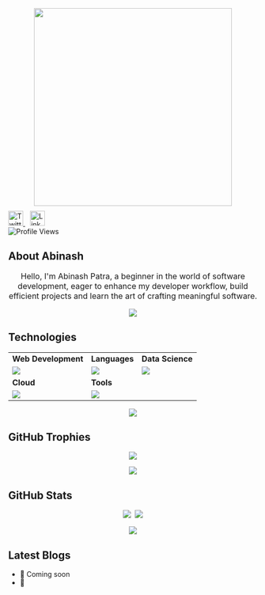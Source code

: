 <div style="text-align: center;">
  <img width="400" src="https://readme-typing-svg.herokuapp.com?font=JetBrains+Mono&weight=600&size=30&duration=3000&color=2AF7B4&width=535&lines=Hi%2C+I'm+Abinash+Patra%F0%9F%91%8B;Let's+Connect!"/>
</div>

<div align="left" style="margin-top: 10px;"> <!-- Added margin-top for spacing -->
  <a href="https://twitter.com/will-be-added-here" style="margin-right: 10px;"> <!-- Adjusted alignment -->
    <img src="https://skillicons.dev/icons?i=twitter" alt="Twitter" height="30">
  </a>
  <a href="https://www.linkedin.com/in/will-be-added-here"> <!-- Adjusted alignment -->
    <img src="https://skillicons.dev/icons?i=linkedin" alt="LinkedIn" height="30">
  </a>
</div>

<div align="left">
  <img src="https://komarev.com/ghpvc/?username=nikhil12341" alt="Profile Views">
</div>

## About Abinash

<p align="center" style="font-size: 16px;">
Hello, I'm Abinash Patra, a beginner in the world of software development, eager to enhance my developer workflow, build efficient projects and learn the art of crafting meaningful software.
</p>

<p align="center"><img src='https://capsule-render.vercel.app/api?type=rect&color=gradient&height=2.5'/></p>

## Technologies

<table align="center">
<tr>
  <td><strong>Web Development</strong></td>
  <td><strong>Languages</strong></td>
  <td><strong>Data Science</strong></td> 
</tr>
<tr>
  <td><img src="https://skillicons.dev/icons?i=html,css,js,dotnet,sklearn,react,tailwind,nodejs,mongodb,bitbucket"></td>
  <td><img src="https://skillicons.dev/icons?i=cs,python,c,cplusplus&theme=dark"></td>
  <td><img src="https://skillicons.dev/icons?i=sklearn&theme=dark"></td> 
</tr>
<tr>
  <td><strong>Cloud</strong></td>
  <td><strong>Tools</strong></td>
  <td></td> 
</tr>
<tr>
  <td><img src="https://skillicons.dev/icons?i=linux,docker,kubernetes,azure,netlify&theme=dark"></td>
  <td><img src="https://skillicons.dev/icons?i=git,vscode,github,githubactions&theme=dark"></td>
  <td></td> 
</tr>
</table>

<p align="center"><img src='https://capsule-render.vercel.app/api?type=rect&color=gradient&height=2.5'/></p>

## GitHub Trophies

<p align="center">
  <img src="https://github-profile-trophy.vercel.app/?username=nikhil12341&theme=nord&no-frame=false&no-bg=true&margin-w=4">
</p>

<p align="center"><img src='https://capsule-render.vercel.app/api?type=rect&color=gradient&height=2.5'/></p>

## GitHub Stats

<p align="center">
  <img src="https://github-readme-stats.vercel.app/api?username=nikhil12341&theme=midnight-purple" style="margin-right: 4px;">
  <img src="https://streak-stats.demolab.com/?user=nikhil12341&theme=holi-theme">
</p>

<p align="center"><img src='https://capsule-render.vercel.app/api?type=rect&color=gradient&height=2.5'/></p>

## Latest Blogs

<!-- BLOGPOSTS:START -->
- 🌮 Coming soon
- 🐋 
<!-- BLOGPOSTS:END -->
